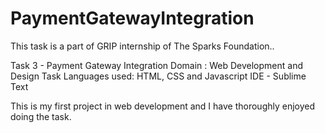 # PaymentGatewayIntegration
This task is a part of GRIP internship of The Sparks Foundation..

Task 3 - Payment Gateway Integration
Domain : Web Development and Design Task
Languages used: HTML, CSS and Javascript
IDE - Sublime Text 

This is my first project in web development and I have thoroughly enjoyed doing the task.
